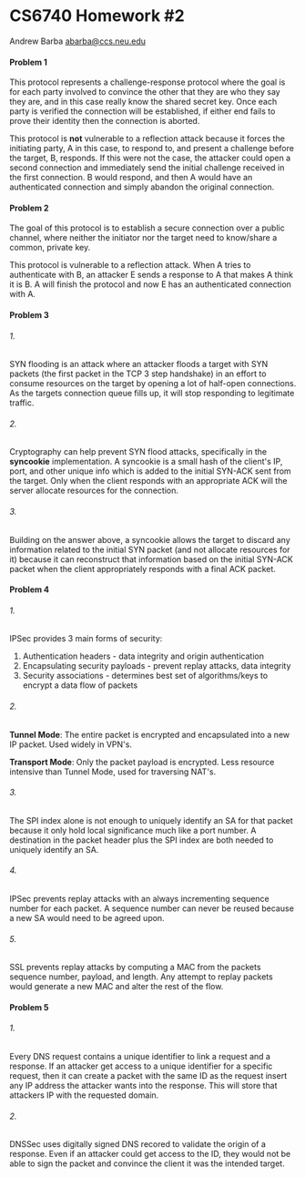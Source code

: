 CS6740 Homework #2
==================

Andrew Barba [abarba@ccs.neu.edu](abarba@ccs.neu.edu)

#### Problem 1

This protocol represents a challenge-response protocol where the goal is for each party involved to convince the other that they are who they say they are, and in this case really know the shared secret key. Once each party is verified the connection will be established, if either end fails to prove their identity then the connection is aborted.

This protocol is **not** vulnerable to a reflection attack because it forces the initiating party, A in this case, to respond to, and present a challenge before the target, B, responds. If this were not the case, the attacker could open a second connection and immediately send the initial challenge received in the first connection. B would respond, and then A would have an authenticated connection and simply abandon the original connection.

#### Problem 2

The goal of this protocol is to establish a secure connection over a public channel, where neither the initiator nor the target need to know/share a common, private key.

This protocol is vulnerable to a reflection attack. When A tries to authenticate with B, an attacker E sends a response to A that makes A think it is B. A will finish the protocol and now E has an authenticated connection with A.

#### Problem 3

###### 1.

SYN flooding is an attack where an attacker floods a target with SYN packets (the first packet in the TCP 3 step handshake) in an effort to consume resources on the target by opening a lot of half-open connections. As the targets connection queue fills up, it will stop responding to legitimate traffic.

###### 2.

Cryptography can help prevent SYN flood attacks, specifically in the **syncookie** implementation. A syncookie is a small hash of the client's IP, port, and other unique info which is added to the initial SYN-ACK sent from the target. Only when the client responds with an appropriate ACK will the server allocate resources for the connection.

###### 3.

Building on the answer above, a syncookie allows the target to discard any information related to the initial SYN packet (and not allocate resources for it) because it can reconstruct that information based on the initial SYN-ACK packet when the client appropriately responds with a final ACK packet.

#### Problem 4

###### 1.

IPSec provides 3 main forms of security:

1. Authentication headers - data integrity and origin authentication
2. Encapsulating security payloads - prevent replay attacks, data integrity
3. Security associations - determines best set of algorithms/keys to encrypt a data flow of packets

###### 2.

**Tunnel Mode**: The entire packet is encrypted and encapsulated into a new IP packet. Used widely in VPN's.

**Transport Mode**: Only the packet payload is encrypted. Less resource intensive than Tunnel Mode, used for traversing NAT's.

###### 3.

The SPI index alone is not enough to uniquely identify an SA for that packet because it only hold local significance much like a port number. A destination in the packet header plus the SPI index are both needed to uniquely identify an SA.

###### 4.

IPSec prevents replay attacks with an always incrementing sequence number for each packet. A sequence number can never be reused because a new SA would need to be agreed upon.

###### 5.

SSL prevents replay attacks by computing a MAC from the packets sequence number, payload, and length. Any attempt to replay packets would generate a new MAC and alter the rest of the flow.

#### Problem 5

###### 1.

Every DNS request contains a unique identifier to link a request and a response. If an attacker get access to a unique identifier for a specific request, then it can create a packet with the same ID as the request insert any IP address the attacker wants into the response. This will store that attackers IP with the requested domain.

###### 2.

DNSSec uses digitally signed DNS recored to validate the origin of a response. Even if an attacker could get access to the ID, they would not be able to sign the packet and convince the client it was the intended target.
